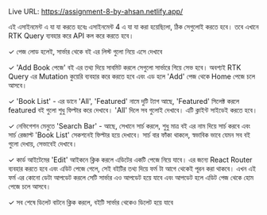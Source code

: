 Live URL: https://assignment-8-by-ahsan.netlify.app/

এই এসাইনমেন্ট এ যা যা করতে হবেঃ
এসাইনমেন্ট 4 এ যা যা করা হয়েছিলো, ঠিক সেগুলোই করতে হবে। তবে এখানে RTK Query ব্যবহার করে API কল করে করতে হবে।

✓ পেজ লোড হলেই, সার্ভার থেকে বই এর লিস্ট গুলো নিয়ে এসে দেখাবে

✓ 'Add Book পেজে' বই এর তথ্য দিয়ে সাবমিট করলে সেগুলো সার্ভারে গিয়ে সেভ হবে। অবশ্যই RTK Query এর Mutation কুয়েরি ব্যবহার করে করতে হবে এবং এড হলে 'Add' পেজ থেকে Home পেজে চলে আসবে।

✓ 'Book List' - এর ডানে 'All', 'Featured' নামে দুটি ট্যাগ আছে, 'Featured' সিলেক্ট করলে featured বই গুলো শুধু ফিল্টার করে দেখাবে। 'All' দিলে সব গুলোই দেখাবে। এটি ক্লাইন্ট সাইডেই করতে হবে।

✓ নেভিগেশন মেনুতে 'Search Bar' - আছে, সেখানে সার্চ করলে, শুধু মাত্র বই এর নাম দিয়ে সার্চ করবে এবং সার্চ রেজাল্ট 'Book List' সেকশনেই ফিল্টার হয়ে দেখাবে। সার্চ বার ফাঁকা থাকলে, স্বভাবিক ভাবে যেমন সব বই গুলো দেখায়, সেভাবেই দেখাবে।

✓ কার্ড আইটেমের 'Edit' আইকনে ক্লিক করলে এডিটের একটি পেজে নিয়ে যাবে। এর জন্যে React Router ব্যবহার করতে হবে এবং এডিট পেজে গেলে, সেই বইটির তথ্য দিয়ে ফর্ম টা আগে থেকেই পূরন করা থাকবে। এখন এই ফর্ম এর কোনো ডেটা আপডেট করলে সেটি সার্ভার এও আপডেট হয়ে যাবে এবং আপডেট হলে এডিট পেজ থেকে হোম পেজে চলে আসবে।

✓ সব শেষে ডিলেট বাটনে ক্লিক করলে, বইটি সার্ভার থেকেও ডিলেট হয়ে যাবে
